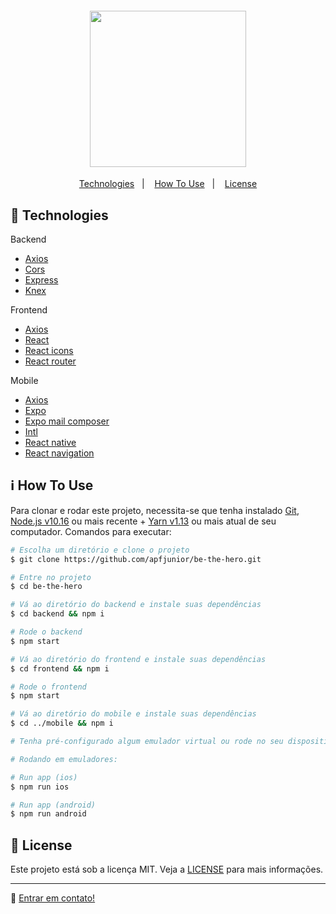 <h4 align="center">
<img src="https://res.cloudinary.com/dtifsqadc/image/upload/v1585356333/bethehero_fp96kr.svg" width="250px" /><br>
</h4>

<p align="center">
  <a href="#rocket-technologies">Technologies</a>&nbsp;&nbsp;&nbsp;|&nbsp;&nbsp;&nbsp;
  <a href="#information_source-how-to-use">How To Use</a>&nbsp;&nbsp;&nbsp;|&nbsp;&nbsp;&nbsp;
  <a href="#memo-license">License</a>
</p>


## :rocket: Technologies


Backend

- [Axios](https://github.com/axios/axios)
- [Cors](https://github.com/expressjs/cors)
- [Express](https://expressjs.com/)
- [Knex](http://knexjs.org/)

Frontend

- [Axios](https://github.com/axios/axios)
- [React](https://reactjs.org/)
- [React icons](https://react-icons.netlify.com/)
- [React router](https://reacttraining.com/react-router/)

Mobile

- [Axios](https://github.com/axios/axios)
- [Expo](https://expo.io/)
- [Expo mail composer](https://docs.expo.io/versions/latest/sdk/mail-composer/)
- [Intl](https://github.com/andyearnshaw/Intl.js)
- [React native](https://facebook.github.io/react-native/)
- [React navigation](https://reactnavigation.org/)


## :information_source: How To Use

Para clonar e rodar este projeto, necessita-se que tenha instalado [Git](https://git-scm.com), [Node.js v10.16](https://nodejs.org/) ou mais recente + [Yarn v1.13](https://yarnpkg.com/) ou mais atual de seu computador. Comandos para executar:

```bash
# Escolha um diretório e clone o projeto
$ git clone https://github.com/apfjunior/be-the-hero.git

# Entre no projeto
$ cd be-the-hero

# Vá ao diretório do backend e instale suas dependências
$ cd backend && npm i

# Rode o backend
$ npm start

# Vá ao diretório do frontend e instale suas dependências 
$ cd frontend && npm i

# Rode o frontend
$ npm start

# Vá ao diretório do mobile e instale suas dependências
$ cd ../mobile && npm i

# Tenha pré-configurado algum emulador virtual ou rode no seu dispositivo por QRCode com Expo. Mais detalhes em https://expo.io/. 

# Rodando em emuladores: 

# Run app (ios)
$ npm run ios

# Run app (android)
$ npm run android

```

## :memo: License

Este projeto está sob a licença MIT. Veja a [LICENSE](https://github.com/apfjunior/be-the-hero/blob/master/LICENSE) para mais informações.

-----
:wave: [Entrar em contato!](https://www.linkedin.com/in/antoninopraxedes/)
